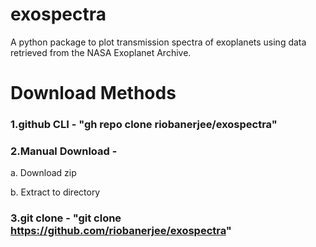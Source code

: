 # exospectra
A python package to plot transmission spectra of exoplanets using data retrieved from the NASA Exoplanet Archive.

# Download Methods

### 1.github CLI - "gh repo clone riobanerjee/exospectra"

### 2.Manual Download -

a. Download zip

b. Extract to directory


### 3.git clone - "git clone https://github.com/riobanerjee/exospectra"
